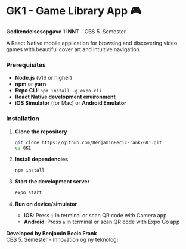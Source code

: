 # GK1 - Game Library App 🎮

**Godkendelsesopgave 1 INNT** - CBS 5. Semester

A React Native mobile application for browsing and discovering video games with beautiful cover art and intuitive navigation.

### Prerequisites

- **Node.js** (v16 or higher)
- **npm** or **yarn**
- **Expo CLI**: `npm install -g expo-cli`
- **React Native development environment**
- **iOS Simulator** (for Mac) or **Android Emulator**

### Installation

1. **Clone the repository**
   ```bash
   git clone https://github.com/BenjaminBecicFrank/GK1.git
   cd GK1
   ```

2. **Install dependencies**
   ```bash
   npm install
   ```

3. **Start the development server**
   ```bash
   expo start
   ```

4. **Run on device/simulator**
   - **iOS**: Press `i` in terminal or scan QR code with Camera app
   - **Android**: Press `a` in terminal or scan QR code with Expo Go app


**Developed by Benjamin Becic Frank**  
CBS 5. Semester - Innovation og ny teknologi
